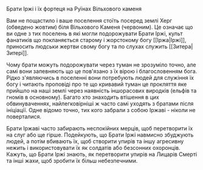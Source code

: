Брати Іржі і їх фортеця на Руїнах Вільхового каменя

Вам не пощастило і ваше поселення стоїть посеред землі Херг (обведено жовтим) біля Вільхового Каменя (червоним). Це означає що ви одне з тих поселень в які могли подорожувати Брати Іржі, культ фанатиків що покланяється старому і жорстокому богу [[Іржа|Іржі]], приносить людськи жертви свому богу та по слухах служить [[Зитера|Зитері]]. 

Чому брати можуть подорожувати через туман не зрозуміло точно, але самі вони запевняють що це пов'язано з їх вірою і благословенням бога. Рідко з'являючись в поселенні вони потребують людей для служіння їх богу і читають проповіді про те що кривавий туман це прокляття яке прийшло на наші землі через наявність іншорасових виродків (ельфів та гномів в основному). Багато хто знаходить втішення в цих обвинуваченнях, найлегковірніші  ж часто самі уходять з братами після ініціації. Одне відомо точно, тих кого забрали з собою Іржаві - ніколи не поверталися.

Брати Іржаві часто забирають неспокійних мерців, щоб перетворити їх на слуг або ще гірше. Подейкують, що Брати Іржі навмисно збуджують людей, а потім вбивають їх, щоб створити упирів та іншу агресивну нежить і використовувати їх як солдатів або безсонних охоронців. Кажуть, що Брати Іржі знають, як перетворити упирів на Лицарів Смерті та інші жахи, щоб зробити їх більш небезпечними.